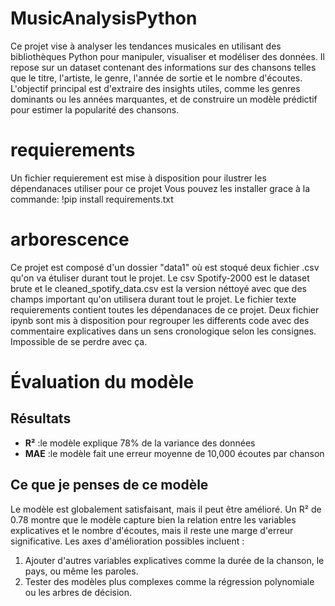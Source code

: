 # MusicAnalysisPython
Ce projet vise à analyser les tendances musicales en utilisant des bibliothèques Python pour manipuler, visualiser et modéliser des données. Il repose sur un dataset contenant des informations sur des chansons telles que le titre, l'artiste, le genre, l'année de sortie et le nombre d'écoutes. L'objectif principal est d'extraire des insights utiles, comme les genres dominants ou les années marquantes, et de construire un modèle prédictif pour estimer la popularité des chansons.

# requierements
Un fichier requierement est mise à disposition pour ilustrer les dépendanaces utiliser pour ce projet
Vous pouvez les installer grace à la commande: !pip install requirements.txt

# arborescence
Ce projet est composé d'un dossier "data1" où est stoqué deux fichier .csv qu'on va étuliser durant tout le projet. Le csv Spotify-2000 est le dataset brute et le cleaned_spotify_data.csv est la version néttoyé avec que des champs important qu'on utilisera durant tout le projet.
Le fichier texte requierements contient toutes les dépendanaces de ce projet.
Deux fichier ipynb sont mis à disposition pour regrouper les differents code avec des commentaire explicatives dans un sens cronologique selon les consignes. Impossible de se perdre avec ça.

# Évaluation du modèle
## Résultats
- **R²** :le modèle explique 78% de la variance des données
- **MAE** :le modèle fait une erreur moyenne de 10,000 écoutes par chanson

## Ce que je penses de ce modèle
Le modèle est globalement satisfaisant, mais il peut être amélioré. Un R² de 0.78 montre que le modèle capture bien la relation entre les variables explicatives et le nombre d'écoutes, mais il reste une marge d'erreur significative. 
Les axes d'amélioration possibles incluent :
1. Ajouter d'autres variables explicatives comme la durée de la chanson, le pays, ou même les paroles.
2. Tester des modèles plus complexes comme la régression polynomiale ou les arbres de décision.
